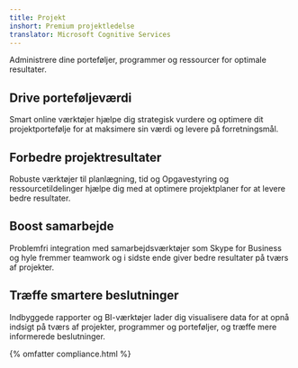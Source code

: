 ```yaml
---
title: Projekt
inshort: Premium projektledelse
translator: Microsoft Cognitive Services
---
```


Administrere dine porteføljer, programmer og ressourcer for optimale resultater.

## Drive porteføljeværdi
Smart online værktøjer hjælpe dig strategisk vurdere og optimere dit projektportefølje for at maksimere sin værdi og levere på forretningsmål. 

## Forbedre projektresultater
Robuste værktøjer til planlægning, tid og Opgavestyring og ressourcetildelinger hjælpe dig med at optimere projektplaner for at levere bedre resultater. 

## Boost samarbejde
Problemfri integration med samarbejdsværktøjer som Skype for Business og hyle fremmer teamwork og i sidste ende giver bedre resultater på tværs af projekter. 

## Træffe smartere beslutninger 
Indbyggede rapporter og BI-værktøjer lader dig visualisere data for at opnå indsigt på tværs af projekter, programmer og porteføljer, og træffe mere informerede beslutninger. 

{% omfatter compliance.html %}



